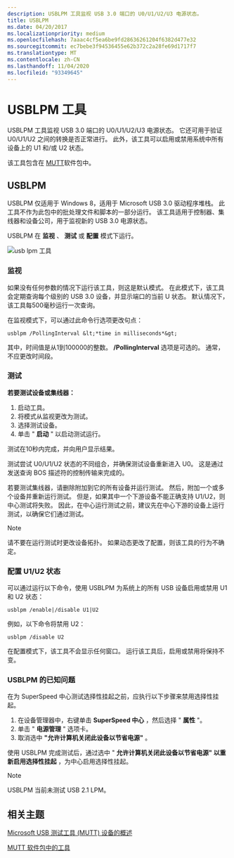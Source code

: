 ```yaml
---
description: USBLPM 工具监视 USB 3.0 端口的 U0/U1/U2/U3 电源状态。
title: USBLPM
ms.date: 04/20/2017
ms.localizationpriority: medium
ms.openlocfilehash: 7aaac4cf5ea6be9fd28636261204f6382d477e32
ms.sourcegitcommit: ec7bebe3f94536455e62b372c2a28fe69d1717f7
ms.translationtype: MT
ms.contentlocale: zh-CN
ms.lasthandoff: 11/04/2020
ms.locfileid: "93349645"
---
```

# <a name="usblpm-tool"></a>USBLPM 工具

USBLPM 工具监视 USB 3.0 端口的 U0/U1/U2/U3 电源状态。 它还可用于验证 U0/U1/U2 之间的转换是否正常进行。 此外，该工具可以启用或禁用系统中所有设备上的 U1 和/或 U2 状态。

该工具包含在 [MUTT](./index.md)软件包中。

## <a name="usblpm"></a>USBLPM

USBLPM 仅适用于 Windows 8，适用于 Microsoft USB 3.0 驱动程序堆栈。 此工具不作为此包中的批处理文件和脚本的一部分运行。 该工具适用于控制器、集线器和设备公司，用于监视新的 USB 3.0 电源状态。

USBLPM 在 **监视** 、 **测试** 或 **配置** 模式下运行。

![usb lpm 工具](images/fig10-usb-lpm-tool.png)

### <a name="monitoring"></a>监视

如果没有任何参数的情况下运行该工具，则这是默认模式。 在此模式下，该工具会定期查询每个级别的 USB 3.0 设备，并显示端口的当前 U 状态。 默认情况下，该工具每500毫秒运行一次查询。

在监视模式下，可以通过此命令行选项更改句点：

```console
usblpm /PollingInterval &lt;*time in milliseconds*&gt;
```

其中，时间值是从1到100000的整数。 **/PollingInterval** 选项是可选的。 通常，不应更改时间段。

### <a name="testing"></a>测试

**若要测试设备或集线器：**

1. 启动工具。
2. 将模式从监视更改为测试。
3. 选择测试设备。
4. 单击 " **启动** " 以启动测试运行。

测试在10秒内完成，并向用户显示结果。

测试尝试 U0/U1/U2 状态的不同组合，并确保测试设备重新进入 U0。 这是通过发送查询 BOS 描述符的控制传输来完成的。

若要测试集线器，请删除附加到它的所有设备并运行测试。 然后，附加一个或多个设备并重新运行测试。 但是，如果其中一个下游设备不能正确支持 U1/U2，则中心测试将失败。 因此，在中心运行测试之前，建议先在中心下游的设备上运行测试，以确保它们通过测试。

> [!NOTE]
>请不要在运行测试时更改设备拓扑。 如果动态更改了配置，则该工具的行为不确定。

### <a name="configuring-u1u2-states"></a>配置 U1/U2 状态

可以通过运行以下命令，使用 USBLPM 为系统上的所有 USB 设备启用或禁用 U1 和 U2 状态：

```console
usblpm /enable|/disable U1|U2
```

例如，以下命令将禁用 U2：

```console
usblpm /disable U2
```

在配置模式下，该工具不会显示任何窗口。 运行该工具后，启用或禁用将保持不变。

### <a name="known-issues-with-usblpm"></a>USBLPM 的已知问题

在为 SuperSpeed 中心测试选择性挂起之前，应执行以下步骤来禁用选择性挂起。

1. 在设备管理器中，右键单击 **SuperSpeed 中心** ，然后选择 " **属性** "。
2. 单击 " **电源管理** " 选项卡。
3. 取消选中 **"允许计算机关闭此设备以节省电源"** 。

使用 USBLPM 完成测试后，通过选中 " **允许计算机关闭此设备以节省电源" 以重新启用选择性挂起** ，为中心启用选择性挂起。

> [!NOTE]
> USBLPM 当前未测试 USB 2.1 LPM。

## <a name="related-topics"></a>相关主题

[Microsoft USB 测试工具 (MUTT) 设备的概述](./microsoft-usb-test-tool--mutt--devices.md)

[MUTT 软件包中的工具](mutt-software-package.md)